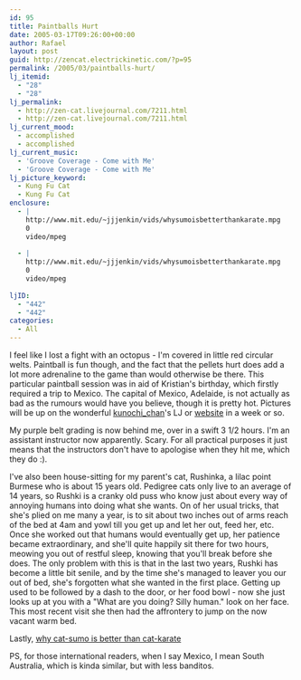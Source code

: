 ```yaml
---
id: 95
title: Paintballs Hurt
date: 2005-03-17T09:26:00+00:00
author: Rafael
layout: post
guid: http://zencat.electrickinetic.com/?p=95
permalink: /2005/03/paintballs-hurt/
lj_itemid:
  - "28"
  - "28"
lj_permalink:
  - http://zen-cat.livejournal.com/7211.html
  - http://zen-cat.livejournal.com/7211.html
lj_current_mood:
  - accomplished
  - accomplished
lj_current_music:
  - 'Groove Coverage - Come with Me'
  - 'Groove Coverage - Come with Me'
lj_picture_keyword:
  - Kung Fu Cat
  - Kung Fu Cat
enclosure:
  - |
    http://www.mit.edu/~jjjenkin/vids/whysumoisbetterthankarate.mpg
    0
    video/mpeg
    
  - |
    http://www.mit.edu/~jjjenkin/vids/whysumoisbetterthankarate.mpg
    0
    video/mpeg
    
ljID:
  - "442"
  - "442"
categories:
  - All
---
```

I feel like I lost a fight with an octopus - I'm covered in little red circular welts. Paintball is fun though, and the fact that the pellets hurt does add a lot more adrenaline to the game than would otherwise be there. This particular paintball session was in aid of Kristian's birthday, which firstly required a trip to Mexico. The capital of Mexico, Adelaide, is not actually as bad as the rumours would have you believe, though it is pretty hot. Pictures will be up on the wonderful <a href="http://kunochi_chan.livejournal.com/" class="lj-user">kunochi_chan</a>'s LJ or <a href="http://www.thekeep.org/~kunoichi/kunoichi/ax_images/conclave/">website</a> in a week or so.

My purple belt grading is now behind me, over in a swift 3 1/2 hours. I'm an assistant instructor now apparently. Scary. For all practical purposes it just means that the instructors don't have to apologise when they hit me, which they do :).

I've also been house-sitting for my parent's cat, Rushinka, a lilac point Burmese who is about 15 years old. Pedigree cats only live to an average of 14 years, so Rushki is a cranky old puss who know just about every way of annoying humans into doing what she wants. On of her usual tricks, that she's plied on me many a year, is to sit about two inches out of arms reach of the bed at 4am and yowl till you get up and let her out, feed her, etc. Once she worked out that humans would eventually get up, her patience became extraordinary, and she'll quite happily sit there for two hours, meowing you out of restful sleep, knowing that you'll break before she does. The only problem with this is that in the last two years, Rushki has become a little bit senile, and by the time she's managed to leaver you our out of bed, she's forgotten what she wanted in the first place. Getting up used to be followed by a dash to the door, or her food bowl - now she just looks up at you with a "What are you doing? Silly human." look on her face. This most recent visit she then had the affrontery to jump on the now vacant warm bed. 

Lastly, <a href="http://www.mit.edu/~jjjenkin/vids/whysumoisbetterthankarate.mpg">why cat-sumo is better than cat-karate</a>

PS, for those international readers, when I say Mexico, I mean South Australia, which is kinda similar, but with less banditos.
